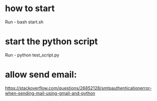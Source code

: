 # how to start
Run - bash start.sh

# start the python script
Run - python test_script.py

# allow send email:
https://stackoverflow.com/questions/26852128/smtpauthenticationerror-when-sending-mail-using-gmail-and-python
